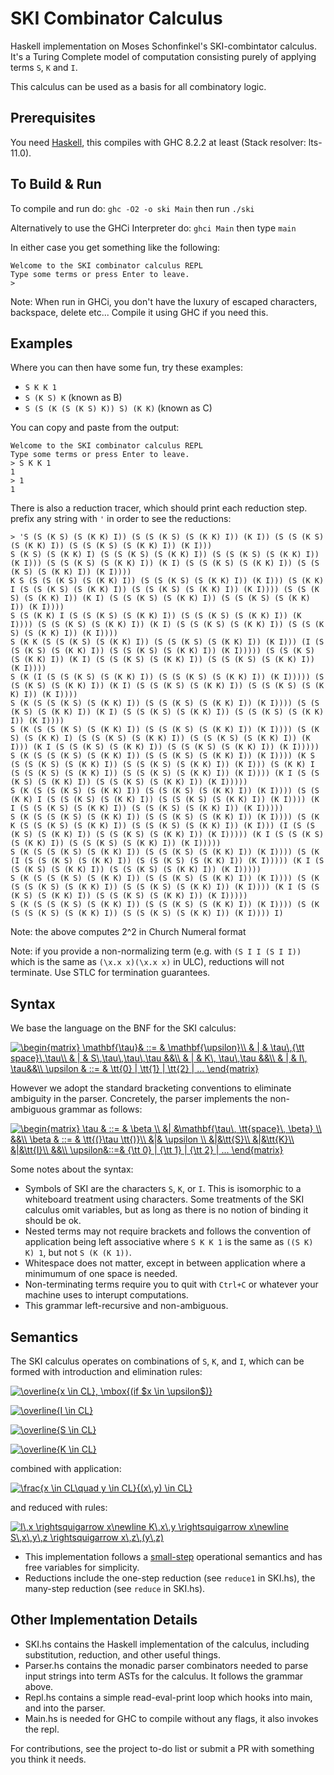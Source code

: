 # SKI Combinator Calculus
Haskell implementation on  Moses Schonfinkel's SKI-combintator calculus. It's a Turing Complete model of computation consisting purely of applying terms `S`, `K` and `I`.

This calculus can be used as a basis for all combinatory logic.

## Prerequisites
You need [Haskell](https://www.haskell.org/), this compiles with GHC 8.2.2 at least (Stack resolver: lts-11.0).

## To Build & Run

To compile and run do:
`ghc -O2 -o ski Main`
then run `./ski`

Alternatively to use the GHCi Interpreter do:
`ghci Main`
then type `main`

In either case you get something like the following:
```
Welcome to the SKI combinator calculus REPL
Type some terms or press Enter to leave.
>
```

Note: When run in GHCi, you don't have the luxury of escaped characters, backspace, delete etc...
Compile it using GHC if you need this.

## Examples 
Where you can then have some fun, try these examples:
- `S K K 1`
- `S (K S) K` (known as B)
- `S (S (K (S (K S) K)) S) (K K)` (known as C)

You can copy and paste from the output:
```
Welcome to the SKI combinator calculus REPL
Type some terms or press Enter to leave.
> S K K 1
1
> 1
1
```

There is also a reduction tracer, which should print each reduction step. prefix any string with `'` in order to see the reductions:
```
> 'S (S (K S) (S (K K) I)) (S (S (K S) (S (K K) I)) (K I)) (S (S (K S) (S (K K) I)) (S (S (K S) (S (K K) I)) (K I)))
S (K S) (S (K K) I) (S (S (K S) (S (K K) I)) (S (S (K S) (S (K K) I)) (K I))) (S (S (K S) (S (K K) I)) (K I) (S (S (K S) (S (K K) I)) (S (S (K S) (S (K K) I)) (K I))))
K S (S (S (K S) (S (K K) I)) (S (S (K S) (S (K K) I)) (K I))) (S (K K) I (S (S (K S) (S (K K) I)) (S (S (K S) (S (K K) I)) (K I)))) (S (S (K S) (S (K K) I)) (K I) (S (S (K S) (S (K K) I)) (S (S (K S) (S (K K) I)) (K I))))
S (S (K K) I (S (S (K S) (S (K K) I)) (S (S (K S) (S (K K) I)) (K I)))) (S (S (K S) (S (K K) I)) (K I) (S (S (K S) (S (K K) I)) (S (S (K S) (S (K K) I)) (K I))))
S (K K (S (S (K S) (S (K K) I)) (S (S (K S) (S (K K) I)) (K I))) (I (S (S (K S) (S (K K) I)) (S (S (K S) (S (K K) I)) (K I))))) (S (S (K S) (S (K K) I)) (K I) (S (S (K S) (S (K K) I)) (S (S (K S) (S (K K) I)) (K I))))
S (K (I (S (S (K S) (S (K K) I)) (S (S (K S) (S (K K) I)) (K I))))) (S (S (K S) (S (K K) I)) (K I) (S (S (K S) (S (K K) I)) (S (S (K S) (S (K K) I)) (K I))))
S (K (S (S (K S) (S (K K) I)) (S (S (K S) (S (K K) I)) (K I)))) (S (S (K S) (S (K K) I)) (K I) (S (S (K S) (S (K K) I)) (S (S (K S) (S (K K) I)) (K I))))
S (K (S (S (K S) (S (K K) I)) (S (S (K S) (S (K K) I)) (K I)))) (S (K S) (S (K K) I) (S (S (K S) (S (K K) I)) (S (S (K S) (S (K K) I)) (K I))) (K I (S (S (K S) (S (K K) I)) (S (S (K S) (S (K K) I)) (K I)))))
S (K (S (S (K S) (S (K K) I)) (S (S (K S) (S (K K) I)) (K I)))) (K S (S (S (K S) (S (K K) I)) (S (S (K S) (S (K K) I)) (K I))) (S (K K) I (S (S (K S) (S (K K) I)) (S (S (K S) (S (K K) I)) (K I)))) (K I (S (S (K S) (S (K K) I)) (S (S (K S) (S (K K) I)) (K I)))))
S (K (S (S (K S) (S (K K) I)) (S (S (K S) (S (K K) I)) (K I)))) (S (S (K K) I (S (S (K S) (S (K K) I)) (S (S (K S) (S (K K) I)) (K I)))) (K I (S (S (K S) (S (K K) I)) (S (S (K S) (S (K K) I)) (K I)))))
S (K (S (S (K S) (S (K K) I)) (S (S (K S) (S (K K) I)) (K I)))) (S (K K (S (S (K S) (S (K K) I)) (S (S (K S) (S (K K) I)) (K I))) (I (S (S (K S) (S (K K) I)) (S (S (K S) (S (K K) I)) (K I))))) (K I (S (S (K S) (S (K K) I)) (S (S (K S) (S (K K) I)) (K I)))))
S (K (S (S (K S) (S (K K) I)) (S (S (K S) (S (K K) I)) (K I)))) (S (K (I (S (S (K S) (S (K K) I)) (S (S (K S) (S (K K) I)) (K I))))) (K I (S (S (K S) (S (K K) I)) (S (S (K S) (S (K K) I)) (K I)))))
S (K (S (S (K S) (S (K K) I)) (S (S (K S) (S (K K) I)) (K I)))) (S (K (S (S (K S) (S (K K) I)) (S (S (K S) (S (K K) I)) (K I)))) (K I (S (S (K S) (S (K K) I)) (S (S (K S) (S (K K) I)) (K I)))))
S (K (S (S (K S) (S (K K) I)) (S (S (K S) (S (K K) I)) (K I)))) (S (K (S (S (K S) (S (K K) I)) (S (S (K S) (S (K K) I)) (K I)))) I)
```
Note: the above computes 2^2 in Church Numeral format

Note: if you provide a non-normalizing term (e.g. with `(S I I (S I I))` which is the same as `(\x.x x)(\x.x x)` in ULC), reductions will not terminate. Use STLC for termination guarantees.

## Syntax 

We base the language on the BNF for the SKI calculus:

<a href="https://www.codecogs.com/eqnedit.php?latex=\begin{matrix}&space;\mathbf{\tau}&&space;::=&space;&&space;\mathbf{\upsilon}\\&space;&&space;|&space;&&space;\tau\,{\tt&space;space}\,\tau\\&space;&&space;|&space;&&space;S\,\tau\,\tau\,\tau&space;&&\\&space;&&space;|&space;&&space;K\,&space;\tau\,\tau&space;&&\\&space;&&space;|&space;&&space;I\,&space;\tau&&\\&space;\upsilon&space;&&space;::=&space;&&space;\tt{0}&space;|&space;\tt{1}&space;|&space;\tt{2}&space;|&space;...&space;\end{matrix}" target="_blank"><img src="https://latex.codecogs.com/gif.latex?\begin{matrix}&space;\mathbf{\tau}&&space;::=&space;&&space;\mathbf{\upsilon}\\&space;&&space;|&space;&&space;\tau\,{\tt&space;space}\,\tau\\&space;&&space;|&space;&&space;S\,\tau\,\tau\,\tau&space;&&\\&space;&&space;|&space;&&space;K\,&space;\tau\,\tau&space;&&\\&space;&&space;|&space;&&space;I\,&space;\tau&&\\&space;\upsilon&space;&&space;::=&space;&&space;\tt{0}&space;|&space;\tt{1}&space;|&space;\tt{2}&space;|&space;...&space;\end{matrix}" title="\begin{matrix} \mathbf{\tau}& ::= & \mathbf{\upsilon}\\ & | & \tau\,{\tt space}\,\tau\\ & | & S\,\tau\,\tau\,\tau &&\\ & | & K\, \tau\,\tau &&\\ & | & I\, \tau&&\\ \upsilon & ::= & \tt{0} | \tt{1} | \tt{2} | ... \end{matrix}" /></a>

However we adopt the standard bracketing conventions to eliminate ambiguity in the parser. Concretely, the parser implements the non-ambiguous grammar as follows:

<a href="https://www.codecogs.com/eqnedit.php?latex=\begin{matrix}&space;\tau&space;&&space;::=&space;&&space;\beta&space;\\&space;&|&space;&\mathbf{\tau\,&space;\tt{space}\,&space;\beta}&space;\\&space;&&\\&space;\beta&space;&&space;::=&space;&&space;\tt{(}\tau&space;\tt{)}\\&space;&|&&space;\upsilon&space;\\&space;&|&\tt{S}\\&space;&|&\tt{K}\\&space;&|&\tt{I}\\&space;&&\\&space;\upsilon&::=&&space;{\tt&space;0}&space;|&space;{\tt&space;1}&space;|&space;{\tt&space;2}&space;|&space;...&space;\end{matrix}" target="_blank"><img src="https://latex.codecogs.com/gif.latex?\begin{matrix}&space;\tau&space;&&space;::=&space;&&space;\beta&space;\\&space;&|&space;&\mathbf{\tau\,&space;\tt{space}\,&space;\beta}&space;\\&space;&&\\&space;\beta&space;&&space;::=&space;&&space;\tt{(}\tau&space;\tt{)}\\&space;&|&&space;\upsilon&space;\\&space;&|&\tt{S}\\&space;&|&\tt{K}\\&space;&|&\tt{I}\\&space;&&\\&space;\upsilon&::=&&space;{\tt&space;0}&space;|&space;{\tt&space;1}&space;|&space;{\tt&space;2}&space;|&space;...&space;\end{matrix}" title="\begin{matrix} \tau & ::= & \beta \\ &| &\mathbf{\tau\, \tt{space}\, \beta} \\ &&\\ \beta & ::= & \tt{(}\tau \tt{)}\\ &|& \upsilon \\ &|&\tt{S}\\ &|&\tt{K}\\ &|&\tt{I}\\ &&\\ \upsilon&::=& {\tt 0} | {\tt 1} | {\tt 2} | ... \end{matrix}" /></a>

Some notes about the syntax:

- Symbols of SKI are the characters `S`, `K`, or `I`. This is isomorphic to a whiteboard treatment using characters. Some treatments of the SKI calculus omit variables, but as long as there is no notion of binding it should be ok.
- Nested terms may not require brackets and follows the convention of application being left associative where `S K K 1` is the same as `((S K) K) 1`, but not `S (K (K 1))`.
- Whitespace does not matter, except in between application where a minimumum of one space is needed. 
- Non-terminating terms require you to quit with `Ctrl+C` or whatever your machine uses to interupt computations.
- This grammar left-recursive and non-ambiguous.

## Semantics

The SKI calculus operates on combinations of `S`, `K`, and `I`, which can be formed with introduction and elimination rules:

<a href="https://www.codecogs.com/eqnedit.php?latex=\overline{x&space;\in&space;CL},&space;\mbox{(if&space;$x&space;\in&space;\upsilon$)}" target="_blank"><img src="https://latex.codecogs.com/gif.latex?\overline{x&space;\in&space;CL},&space;\mbox{(if&space;$x&space;\in&space;\upsilon$)}" title="\overline{x \in CL}, \mbox{(if $x \in \upsilon$)}" /></a>

<a href="https://www.codecogs.com/eqnedit.php?latex=\overline{I&space;\in&space;CL}" target="_blank"><img src="https://latex.codecogs.com/gif.latex?\overline{I&space;\in&space;CL}" title="\overline{I \in CL}" /></a>

<a href="https://www.codecogs.com/eqnedit.php?latex=\overline{S&space;\in&space;CL}" target="_blank"><img src="https://latex.codecogs.com/gif.latex?\overline{S&space;\in&space;CL}" title="\overline{S \in CL}" /></a>

<a href="https://www.codecogs.com/eqnedit.php?latex=\overline{K&space;\in&space;CL}" target="_blank"><img src="https://latex.codecogs.com/gif.latex?\overline{K&space;\in&space;CL}" title="\overline{K \in CL}" /></a>

combined with application:

<a href="https://www.codecogs.com/eqnedit.php?latex=\frac{x&space;\in&space;CL\quad&space;y&space;\in&space;CL}{(x\,y)&space;\in&space;CL}" target="_blank"><img src="https://latex.codecogs.com/gif.latex?\frac{x&space;\in&space;CL\quad&space;y&space;\in&space;CL}{(x\,y)&space;\in&space;CL}" title="\frac{x \in CL\quad y \in CL}{(x\,y) \in CL}" /></a>

and reduced with rules:

<a href="https://www.codecogs.com/eqnedit.php?latex=I\,x&space;\rightsquigarrow&space;x\newline&space;K\,x\,y&space;\rightsquigarrow&space;x\newline&space;S\,x\,y\,z&space;\rightsquigarrow&space;x\,z\,(y\,z)" target="_blank"><img src="https://latex.codecogs.com/gif.latex?I\,x&space;\rightsquigarrow&space;x\newline&space;K\,x\,y&space;\rightsquigarrow&space;x\newline&space;S\,x\,y\,z&space;\rightsquigarrow&space;x\,z\,(y\,z)" title="I\,x \rightsquigarrow x\newline K\,x\,y \rightsquigarrow x\newline S\,x\,y\,z \rightsquigarrow x\,z\,(y\,z)" /></a>

- This implementation follows a [small-step](https://cs.stackexchange.com/questions/43294/difference-between-small-and-big-step-operational-semantics) operational semantics and has free variables for simplicity. 
- Reductions include the one-step reduction (see `reduce1` in SKI.hs), the many-step reduction (see `reduce` in SKI.hs). 

## Other Implementation Details
- SKI.hs contains the Haskell implementation of the calculus, including substitution, reduction, and other useful things.
- Parser.hs contains the monadic parser combinators needed to parse input strings into term ASTs for the calculus. It follows the grammar above.
- Repl.hs contains a simple read-eval-print loop which hooks into main, and into the parser.
- Main.hs is needed for GHC to compile without any flags, it also invokes the repl.

For contributions, see the project to-do list or submit a PR with something you think it needs.


